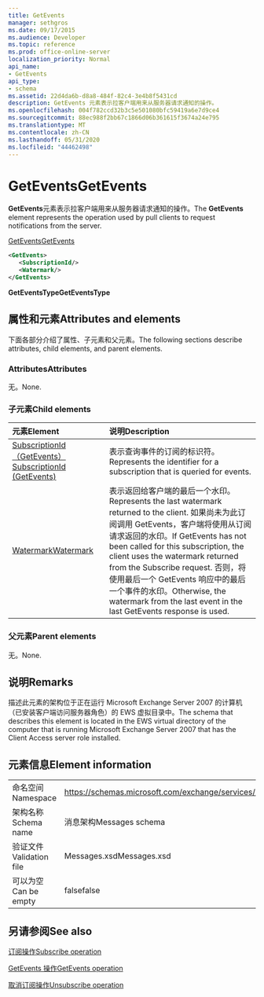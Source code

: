 ```yaml
---
title: GetEvents
manager: sethgros
ms.date: 09/17/2015
ms.audience: Developer
ms.topic: reference
ms.prod: office-online-server
localization_priority: Normal
api_name:
- GetEvents
api_type:
- schema
ms.assetid: 22d4da6b-d8a8-484f-82c4-3e4b8f5431cd
description: GetEvents 元素表示拉客户端用来从服务器请求通知的操作。
ms.openlocfilehash: 004f782ccd32b3c5e501080bfc59419a6e7d9ce4
ms.sourcegitcommit: 88ec988f2bb67c1866d06b361615f3674a24e795
ms.translationtype: MT
ms.contentlocale: zh-CN
ms.lasthandoff: 05/31/2020
ms.locfileid: "44462498"
---
```

# <a name="getevents"></a><span data-ttu-id="efc4a-103">GetEvents</span><span class="sxs-lookup"><span data-stu-id="efc4a-103">GetEvents</span></span>

<span data-ttu-id="efc4a-104">**GetEvents**元素表示拉客户端用来从服务器请求通知的操作。</span><span class="sxs-lookup"><span data-stu-id="efc4a-104">The **GetEvents** element represents the operation used by pull clients to request notifications from the server.</span></span> 
  
[<span data-ttu-id="efc4a-105">GetEvents</span><span class="sxs-lookup"><span data-stu-id="efc4a-105">GetEvents</span></span>](getevents.md)
  
```xml
<GetEvents>
   <SubscriptionId/>
   <Watermark/>
</GetEvents>
```

 <span data-ttu-id="efc4a-106">**GetEventsType**</span><span class="sxs-lookup"><span data-stu-id="efc4a-106">**GetEventsType**</span></span>
## <a name="attributes-and-elements"></a><span data-ttu-id="efc4a-107">属性和元素</span><span class="sxs-lookup"><span data-stu-id="efc4a-107">Attributes and elements</span></span>

<span data-ttu-id="efc4a-108">下面各部分介绍了属性、子元素和父元素。</span><span class="sxs-lookup"><span data-stu-id="efc4a-108">The following sections describe attributes, child elements, and parent elements.</span></span>
  
### <a name="attributes"></a><span data-ttu-id="efc4a-109">Attributes</span><span class="sxs-lookup"><span data-stu-id="efc4a-109">Attributes</span></span>

<span data-ttu-id="efc4a-110">无。</span><span class="sxs-lookup"><span data-stu-id="efc4a-110">None.</span></span>
  
### <a name="child-elements"></a><span data-ttu-id="efc4a-111">子元素</span><span class="sxs-lookup"><span data-stu-id="efc4a-111">Child elements</span></span>

|<span data-ttu-id="efc4a-112">**元素**</span><span class="sxs-lookup"><span data-stu-id="efc4a-112">**Element**</span></span>|<span data-ttu-id="efc4a-113">**说明**</span><span class="sxs-lookup"><span data-stu-id="efc4a-113">**Description**</span></span>|
|:-----|:-----|
|[<span data-ttu-id="efc4a-114">SubscriptionId （GetEvents）</span><span class="sxs-lookup"><span data-stu-id="efc4a-114">SubscriptionId (GetEvents)</span></span>](subscriptionid-getevents.md) <br/> |<span data-ttu-id="efc4a-115">表示查询事件的订阅的标识符。</span><span class="sxs-lookup"><span data-stu-id="efc4a-115">Represents the identifier for a subscription that is queried for events.</span></span>  <br/> |
|[<span data-ttu-id="efc4a-116">Watermark</span><span class="sxs-lookup"><span data-stu-id="efc4a-116">Watermark</span></span>](watermark.md) <br/> |<span data-ttu-id="efc4a-117">表示返回给客户端的最后一个水印。</span><span class="sxs-lookup"><span data-stu-id="efc4a-117">Represents the last watermark returned to the client.</span></span> <span data-ttu-id="efc4a-118">如果尚未为此订阅调用 GetEvents，客户端将使用从订阅请求返回的水印。</span><span class="sxs-lookup"><span data-stu-id="efc4a-118">If GetEvents has not been called for this subscription, the client uses the watermark returned from the Subscribe request.</span></span> <span data-ttu-id="efc4a-119">否则，将使用最后一个 GetEvents 响应中的最后一个事件的水印。</span><span class="sxs-lookup"><span data-stu-id="efc4a-119">Otherwise, the watermark from the last event in the last GetEvents response is used.</span></span>  <br/> |
   
### <a name="parent-elements"></a><span data-ttu-id="efc4a-120">父元素</span><span class="sxs-lookup"><span data-stu-id="efc4a-120">Parent elements</span></span>

<span data-ttu-id="efc4a-121">无。</span><span class="sxs-lookup"><span data-stu-id="efc4a-121">None.</span></span>
  
## <a name="remarks"></a><span data-ttu-id="efc4a-122">说明</span><span class="sxs-lookup"><span data-stu-id="efc4a-122">Remarks</span></span>

<span data-ttu-id="efc4a-123">描述此元素的架构位于正在运行 Microsoft Exchange Server 2007 的计算机（已安装客户端访问服务器角色）的 EWS 虚拟目录中。</span><span class="sxs-lookup"><span data-stu-id="efc4a-123">The schema that describes this element is located in the EWS virtual directory of the computer that is running Microsoft Exchange Server 2007 that has the Client Access server role installed.</span></span>
  
## <a name="element-information"></a><span data-ttu-id="efc4a-124">元素信息</span><span class="sxs-lookup"><span data-stu-id="efc4a-124">Element information</span></span>

|||
|:-----|:-----|
|<span data-ttu-id="efc4a-125">命名空间</span><span class="sxs-lookup"><span data-stu-id="efc4a-125">Namespace</span></span>  <br/> |https://schemas.microsoft.com/exchange/services/2006/messages  <br/> |
|<span data-ttu-id="efc4a-126">架构名称</span><span class="sxs-lookup"><span data-stu-id="efc4a-126">Schema name</span></span>  <br/> |<span data-ttu-id="efc4a-127">消息架构</span><span class="sxs-lookup"><span data-stu-id="efc4a-127">Messages schema</span></span>  <br/> |
|<span data-ttu-id="efc4a-128">验证文件</span><span class="sxs-lookup"><span data-stu-id="efc4a-128">Validation file</span></span>  <br/> |<span data-ttu-id="efc4a-129">Messages.xsd</span><span class="sxs-lookup"><span data-stu-id="efc4a-129">Messages.xsd</span></span>  <br/> |
|<span data-ttu-id="efc4a-130">可以为空</span><span class="sxs-lookup"><span data-stu-id="efc4a-130">Can be empty</span></span>  <br/> |<span data-ttu-id="efc4a-131">false</span><span class="sxs-lookup"><span data-stu-id="efc4a-131">false</span></span>  <br/> |
   
## <a name="see-also"></a><span data-ttu-id="efc4a-132">另请参阅</span><span class="sxs-lookup"><span data-stu-id="efc4a-132">See also</span></span>



[<span data-ttu-id="efc4a-133">订阅操作</span><span class="sxs-lookup"><span data-stu-id="efc4a-133">Subscribe operation</span></span>](subscribe-operation.md)
  
[<span data-ttu-id="efc4a-134">GetEvents 操作</span><span class="sxs-lookup"><span data-stu-id="efc4a-134">GetEvents operation</span></span>](getevents-operation.md)
  
[<span data-ttu-id="efc4a-135">取消订阅操作</span><span class="sxs-lookup"><span data-stu-id="efc4a-135">Unsubscribe operation</span></span>](unsubscribe-operation.md)


